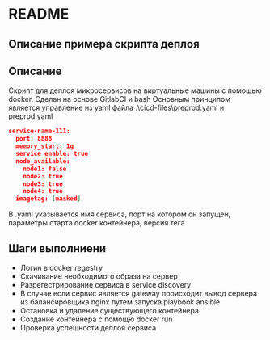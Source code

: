 # README
## Описание примера скрипта деплоя
## Описание
Скрипт для деплоя микросервисов на виртуальные машины с помощью docker.
Сделан на основе GitlabCI и bash
Основным принципом является управление из yaml файла .\cicd-files\preprod.yaml и preprod.yaml
```json
service-name-111:
  port: 8888
  memory_start: 1g
  service_enable: true
  node_available:
    node1: false
    node2: true
    node3: true
    node4: true
  imagetag: [masked]
```
В .yaml указывается имя сервиса, порт на котором он запущен, параметры старта docker контейнера, версия тега


## Шаги выполниени

- Логин в docker regestry
- Скачивание необходимого образа на сервер
- Разрегестрирование сервиса в service discovery
- В случае если сервис является gateway происходит вывод сервера из балансировщика nginx путем запуска playbook ansible 
- Остановка и удаление существующего контейнера
- Создание контейнера с помощю docker run
- Проверка успешности деплоя сервиса 